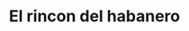 ---
title: El rincon del habanero
layout: negocio
slogan: 
web: 
categoria: restaurante
imagenes: ["/assets/img/directorio/elrinconhabanero.webp"]
direccion: Nogal, Playas Rosarito, 22700 Rosarito, B.C. 22700 Playas de Rosarito Centro, Baja California, Mexico 
estado: Baja California
municipio: Rosarito
codigo: 22710
latitude: 
longitude: 
telefono: 661 120 6944
cocina: 
rango: $$
facebook: https://www.facebook.com/elrinconhabanero/
instagram: https://www.instagram.com/elrinconhabaneromx/
whatsapp: NO
horariodeservicio: Lunes a domingo 7:30 a 9pm
descripcion: Restaurante de comida Cubana y mexicana. Ofrecemos un buffet mexicano los sábados y domingos, así como tortillas recién hechas.
---